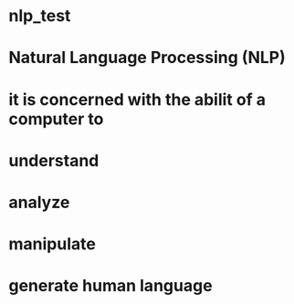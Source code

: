# nlp_test

# Natural Language Processing (NLP)
# it is concerned with the abilit of a computer to
# understand
# analyze
# manipulate
# generate human language

